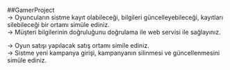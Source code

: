 ##GamerProject <br/>
-> Oyuncuların sistme kayıt olabileceği, bilgileri güncelleyebileceği, kayıtları silebileceği bir ortamı simüle ediniz. <br/>
-> Müşteri bilgilerinin doğruluğunu doğrulama ile web servisi ile sağlayınız.<br/>

-> Oyun satışı yapılacak satış ortamı simile ediniz.<br/>
-> Sistme yeni kampanya girişi, kampanyanın silinmesi ve güncellenmesini simüle ediniz.
